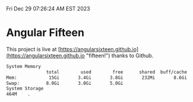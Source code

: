 Fri Dec 29 07:26:24 AM EST 2023

# Angular Fifteen


This project is live at [https://angularsixteen.github.io](https://angularsixteen.github.io "fifteen!") thanks to Github.

```bash
System Memory
               total        used        free      shared  buff/cache   available
Mem:            15Gi       3.4Gi       3.8Gi       232Mi       8.6Gi        11Gi
Swap:          8.0Gi       3.0Gi       5.0Gi
System Storage
464M	.
